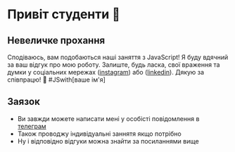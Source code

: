 # Привіт студенти 👋

## Невеличке прохання
Сподіваюсь, вам подобаються наші заняття з JavaScript! Я буду вдячний за ваш відгук про мою роботу. Залиште, будь ласка, свої враження та думки у соціальних мережах ([instagram](https://www.instagram.com/p/CtM1NELN91a/)) або ([linkedin](https://www.linkedin.com/recs/give/?senderId=pashchneko)). Дякую за співпрацю! 🚀 #JSwith[ваше ім'я]

## Заязок
- Ви завжди можете написати мені у особісті повідомлення в [телеграм](https://t.me/pikimel)
- Також проводжу індивідуальні заннятя якщо потрібно
- Ну і відповідно відгуки можна знайти за посиланнями вище


